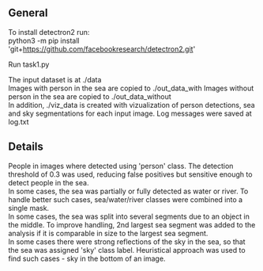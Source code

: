 ## General  
To install detectron2 run:  
python3 -m pip install 'git+https://github.com/facebookresearch/detectron2.git'

Run task1.py  

The input dataset is at ./data  
Images with person in the sea are copied to ./out_data_with
Images without person in the sea are copied to ./out_data_without  
In addition, ./viz_data is created with vizualization of person detections, sea and sky segmentations for each input image.
Log messages were saved at log.txt

## Details
People in images where detected using 'person' class.
The detection threshold of 0.3 was used, reducing false positives but sensitive enough to detect people in the sea.  
In some cases, the sea was partially or fully detected as water or river. To handle better such cases, sea/water/river classes were combined into a single mask.  
In some cases, the sea was split into several segments due to an object in the middle. To improve handling, 2nd largest sea segment was added to the analysis if it is comparable in size to the largest sea segment.  
In some cases there were strong reflections of the sky in the sea, so that the sea was assigned 'sky' class label. Heuristical approach was used to find such cases - sky in the bottom of an image.
